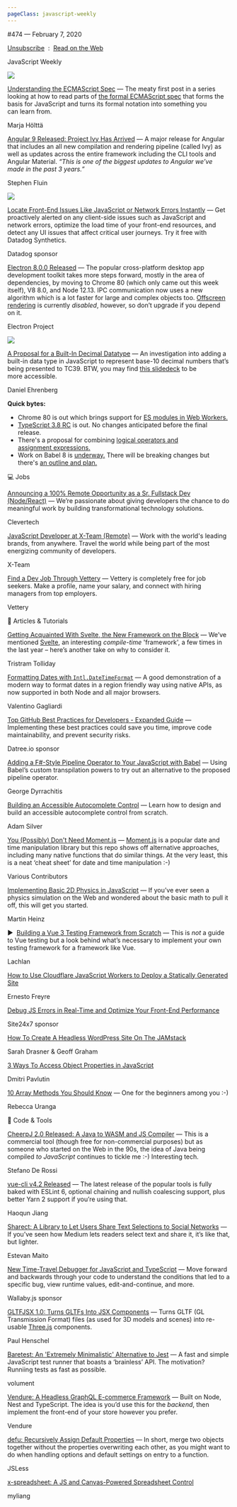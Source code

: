```yaml
---
pageClass: javascript-weekly
---
```


<!-- left/right splitbar -->
  

#474 — February 7, 2020

[Unsubscribe](https://javascriptweekly.com/link/83694/web)  :  [Read on the Web](https://javascriptweekly.com/link/83651/web)

<!-- masthead -->
 

JavaScript Weekly

 
[![](https://res.cloudinary.com/cpress/image/upload/w_1280,e_sharpen:60/v1581096039/ggb6zxapns5jwcheaufw.png)](https://javascriptweekly.com/link/83659/web)
 

[Understanding the ECMAScript Spec](https://javascriptweekly.com/link/83659/web "v8.dev") — The meaty first post in a series looking at how to read parts of [the formal ECMAScript spec](https://javascriptweekly.com/link/83660/web) that forms the basis for JavaScript and turns its formal notation into something you can learn from.

Marja Hölttä

 

[Angular 9 Released: Project Ivy Has Arrived](https://javascriptweekly.com/link/83661/web "blog.angular.io") — A major release for Angular that includes an all new compilation and rendering pipeline \(called Ivy\) as well as updates across the entire framework including the CLI tools and Angular Material. _“This is one of the biggest updates to Angular we’ve made in the past 3 years.”_

Stephen Fluin

 
[![](https://copm.s3.amazonaws.com/214538c0.png)](https://javascriptweekly.com/link/83652/web)

[Locate Front-End Issues Like JavaScript or Network Errors Instantly](https://javascriptweekly.com/link/83652/web "www.datadoghq.com") — Get proactively alerted on any client-side issues such as JavaScript and network errors, optimize the load time of your front-end resources, and detect any UI issues that affect critical user journeys. Try it free with Datadog Synthetics.

Datadog sponsor

 
 

[Electron 8.0.0 Released](https://javascriptweekly.com/link/83662/web "www.electronjs.org") — The popular cross-platform desktop app development toolkit takes more steps forward, mostly in the area of dependencies, by moving to Chrome 80 \(which only came out this week itself\), V8 8.0, and Node 12.13. IPC communication now uses a new algorithm which is a lot faster for large and complex objects too. [Offscreen rendering](https://javascriptweekly.com/link/83663/web) is currently _disabled_, however, so don’t upgrade if you depend on it.

Electron Project

 
![](https://res.cloudinary.com/cpress/image/upload/w_1280,e_sharpen:60/v1581097148/aa78qfcqwium6tpuapx4.png)
 

[A Proposal for a Built-In Decimal Datatype](https://javascriptweekly.com/link/83684/web "github.com") — An investigation into adding a built-in data type in JavaScript to represent base-10 decimal numbers that’s being presented to TC39. BTW, you may find [this slidedeck](https://javascriptweekly.com/link/83685/web) to be more accessible.

Daniel Ehrenberg

 
<!-- normal content section -->
 

**Quick bytes:**

- Chrome 80 is out which brings support for [ES modules in Web Workers.](https://javascriptweekly.com/link/83664/web)
- [TypeScript 3.8 RC](https://javascriptweekly.com/link/83665/web) is out. No changes anticipated before the final release.
- There's a proposal for combining [logical operators and assignment expressions.](https://javascriptweekly.com/link/83686/web)
- Work on Babel 8 is [underway.](https://javascriptweekly.com/link/83687/web) There will be breaking changes but there's [an outline and plan.](https://javascriptweekly.com/link/83688/web)

 

💻 Jobs

 

[Announcing a 100\% Remote Opportunity as a Sr. Fullstack Dev \(Node/React\)](https://javascriptweekly.com/link/83653/web "www.clevertech.biz") — We’re passionate about giving developers the chance to do meaningful work by building transformational technology solutions.

Clevertech

 

[JavaScript Developer at X-Team \(Remote\)](https://javascriptweekly.com/link/83654/web "x-team.com") — Work with the world's leading brands, from anywhere. Travel the world while being part of the most energizing community of developers.

X-Team

 

[Find a Dev Job Through Vettery](https://javascriptweekly.com/link/83655/web "www.vettery.com") — Vettery is completely free for job seekers. Make a profile, name your salary, and connect with hiring managers from top employers.

Vettery

 

📘 Articles \& Tutorials

 

[Getting Acquainted With Svelte, the New Framework on the Block](https://javascriptweekly.com/link/83689/web "css-tricks.com") — We’ve mentioned [Svelte](https://javascriptweekly.com/link/83690/web), an interesting _compile-time_ 'framework', a few times in the last year – here’s another take on why to consider it.

Tristram Tolliday

 

[Formatting Dates with `Intl.DateTimeFormat`](https://javascriptweekly.com/link/83666/web "www.valentinog.com") — A good demonstration of a modern way to format dates in a region friendly way using native APIs, as now supported in both Node and all major browsers.

Valentino Gagliardi

 

[Top GitHub Best Practices for Developers \- Expanded Guide](https://javascriptweekly.com/link/83656/web "try.datree.io") — Implementing these best practices could save you time, improve code maintainability, and prevent security risks.

Datree.io sponsor

 

[Adding a F#-Style Pipeline Operator to Your JavaScript with Babel](https://javascriptweekly.com/link/83667/web "codereform.com") — Using Babel’s custom transpilation powers to try out an alternative to the proposed pipeline operator.

George Dyrrachitis

 

[Building an Accessible Autocomplete Control](https://javascriptweekly.com/link/83668/web "adamsilver.io") — Learn how to design and build an accessible autocomplete control from scratch.

Adam Silver

 

[You \(Possibly\) Don't Need Moment.js](https://javascriptweekly.com/link/83678/web "github.com") — [Moment.js](https://javascriptweekly.com/link/83679/web) is a popular date and time manipulation library but this repo shows off alternative approaches, including many native functions that do similar things. At the very least, this is a neat ‘cheat sheet’ for date and time manipulation :-\)

Various Contributors

 

[Implementing Basic 2D Physics in JavaScript](https://javascriptweekly.com/link/83669/web "martinheinz.dev") — If you’ve ever seen a physics simulation on the Web and wondered about the basic math to pull it off, this will get you started.

Martin Heinz

 

▶  [Building a Vue 3 Testing Framework from Scratch](https://javascriptweekly.com/link/83670/web "vimeo.com") — This is _not_ a guide to Vue testing but a look behind what’s necessary to implement your own testing framework for a framework like Vue.

Lachlan

 

[How to Use Cloudflare JavaScript Workers to Deploy a Statically Generated Site](https://javascriptweekly.com/link/83671/web "t.co")

Ernesto Freyre

 

[Debug JS Errors in Real-Time and Optimize Your Front-End Performance](https://javascriptweekly.com/link/83658/web "www.site24x7.com")

Site24x7 sponsor

 

[How To Create A Headless WordPress Site On The JAMstack](https://javascriptweekly.com/link/83691/web "www.smashingmagazine.com")

Sarah Drasner \& Geoff Graham

 

[3 Ways To Access Object Properties in JavaScript](https://javascriptweekly.com/link/83672/web "dmitripavlutin.com")

Dmitri Pavlutin

 

[10 Array Methods You Should Know](https://javascriptweekly.com/link/83673/web "dev.to") — One for the beginners among you :-\)

Rebecca Uranga

 

🔧 Code \& Tools

 

[CheerpJ 2.0 Released: A Java to WASM and JS Compiler](https://javascriptweekly.com/link/83674/web "medium.com") — This is a commercial tool \(though free for non-commercial purposes\) but as someone who started on the Web in the 90s, the idea of Java being compiled _to JavaScript_ continues to tickle me :-\) Interesting tech.

Stefano De Rossi

 

[vue-cli v4.2 Released](https://javascriptweekly.com/link/83675/web "github.com") — The latest release of the popular tools is fully baked with ESLint 6, optional chaining and nullish coalescing support, plus better Yarn 2 support if you’re using that.

Haoqun Jiang

 

[Sharect: A Library to Let Users Share Text Selections to Social Networks](https://javascriptweekly.com/link/83692/web "estevanmaito.github.io") — If you’ve seen how Medium lets readers select text and share it, it’s like that, but lighter.

Estevan Maito

 

[New Time-Travel Debugger for JavaScript and TypeScript](https://javascriptweekly.com/link/83657/web "wallabyjs.com") — Move forward and backwards through your code to understand the conditions that led to a specific bug, view runtime values, edit-and-continue, and more.

Wallaby.js sponsor

 

[GLTFJSX 1.0: Turns GLTFs Into JSX Components](https://javascriptweekly.com/link/83676/web "github.com") — Turns GLTF \(GL Transmission Format\) files \(as used for 3D models and scenes\) into re-usable [Three.js](https://javascriptweekly.com/link/83677/web) components.

Paul Henschel

 

[Baretest: An 'Extremely Minimalistic' Alternative to Jest](https://javascriptweekly.com/link/83680/web "volument.com") — A fast and simple JavaScript test runner that boasts a ‘brainless’ API. The motivation\? Runniing tests as fast as possible.

volument

 

[Vendure: A Headless GraphQL E-commerce Framework](https://javascriptweekly.com/link/83681/web "github.com") — Built on Node, Nest and TypeScript. The idea is you’d use this for the _backend_, then implement the front-end of your store however you prefer.

Vendure

 

[defu: Recursively Assign Default Properties](https://javascriptweekly.com/link/83682/web "github.com") — In short, merge two objects together without the properties overwriting each other, as you might want to do when handling options and default settings on entry to a function.

JSLess

 

[x-spreadsheet: A JS and Canvas-Powered Spreadsheet Control](https://javascriptweekly.com/link/83683/web "github.com")

myliang
